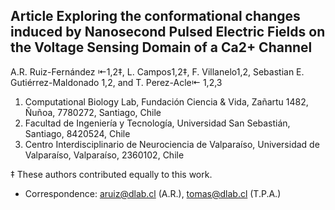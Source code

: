 ## Article Exploring the conformational changes induced by Nanosecond Pulsed Electric Fields on the Voltage Sensing Domain of a Ca2+ Channel
A.R. Ruiz-Fernández ⇤1,2‡, L. Campos1,2‡, F. Villanelo1,2, Sebastian E. Gutiérrez-Maldonado 1,2, and T. Perez-Acle⇤ 1,2,3

1. Computational Biology Lab, Fundación Ciencia & Vida, Zañartu 1482, Ñuñoa, 7780272, Santiago, Chile
2. Facultad de Ingeniería y Tecnología, Universidad San Sebastián, Santiago, 8420524, Chile
3. Centro Interdisciplinario de Neurociencia de Valparaíso, Universidad de Valparaíso, Valparaíso, 2360102, Chile

‡ These authors contributed equally to this work.
* Correspondence: aruiz@dlab.cl (A.R.), tomas@dlab.cl (T.P.A.)
